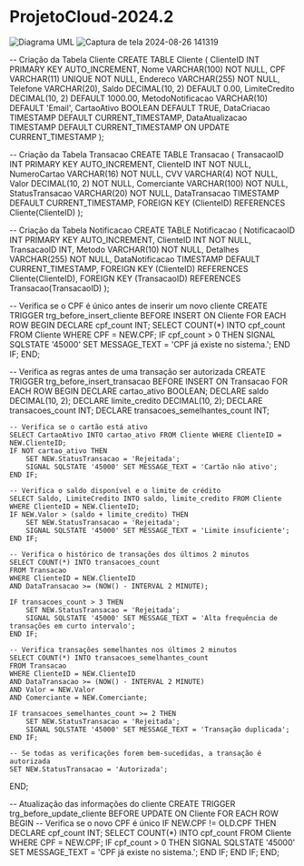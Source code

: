 # ProjetoCloud-2024.2

![Diagrama UML](https://github.com/user-attachments/assets/0bce15e5-7c0e-413d-bf8b-7141b5c9c3b9)
![Captura de tela 2024-08-26 141319](https://github.com/user-attachments/assets/663ef288-9b24-4993-8c12-f6ab6496c6e2)


-- Criação da Tabela Cliente
CREATE TABLE Cliente (
    ClienteID INT PRIMARY KEY AUTO_INCREMENT,
    Nome VARCHAR(100) NOT NULL,
    CPF VARCHAR(11) UNIQUE NOT NULL,
    Endereco VARCHAR(255) NOT NULL,
    Telefone VARCHAR(20),
    Saldo DECIMAL(10, 2) DEFAULT 0.00,
    LimiteCredito DECIMAL(10, 2) DEFAULT 1000.00,
    MetodoNotificacao VARCHAR(10) DEFAULT 'Email',
    CartaoAtivo BOOLEAN DEFAULT TRUE,
    DataCriacao TIMESTAMP DEFAULT CURRENT_TIMESTAMP,
    DataAtualizacao TIMESTAMP DEFAULT CURRENT_TIMESTAMP ON UPDATE CURRENT_TIMESTAMP
);

-- Criação da Tabela Transacao
CREATE TABLE Transacao (
    TransacaoID INT PRIMARY KEY AUTO_INCREMENT,
    ClienteID INT NOT NULL,
    NumeroCartao VARCHAR(16) NOT NULL,
    CVV VARCHAR(4) NOT NULL,
    Valor DECIMAL(10, 2) NOT NULL,
    Comerciante VARCHAR(100) NOT NULL,
    StatusTransacao VARCHAR(20) NOT NULL,
    DataTransacao TIMESTAMP DEFAULT CURRENT_TIMESTAMP,
    FOREIGN KEY (ClienteID) REFERENCES Cliente(ClienteID)
);

-- Criação da Tabela Notificacao
CREATE TABLE Notificacao (
    NotificacaoID INT PRIMARY KEY AUTO_INCREMENT,
    ClienteID INT NOT NULL,
    TransacaoID INT,
    Metodo VARCHAR(10) NOT NULL,
    Detalhes VARCHAR(255) NOT NULL,
    DataNotificacao TIMESTAMP DEFAULT CURRENT_TIMESTAMP,
    FOREIGN KEY (ClienteID) REFERENCES Cliente(ClienteID),
    FOREIGN KEY (TransacaoID) REFERENCES Transacao(TransacaoID)
);

-- Verifica se o CPF é único antes de inserir um novo cliente
CREATE TRIGGER trg_before_insert_cliente
BEFORE INSERT ON Cliente
FOR EACH ROW
BEGIN
    DECLARE cpf_count INT;
    SELECT COUNT(*) INTO cpf_count FROM Cliente WHERE CPF = NEW.CPF;
    IF cpf_count > 0 THEN
        SIGNAL SQLSTATE '45000' SET MESSAGE_TEXT = 'CPF já existe no sistema.';
    END IF;
END;

-- Verifica as regras antes de uma transação ser autorizada
CREATE TRIGGER trg_before_insert_transacao
BEFORE INSERT ON Transacao
FOR EACH ROW
BEGIN
    DECLARE cartao_ativo BOOLEAN;
    DECLARE saldo DECIMAL(10, 2);
    DECLARE limite_credito DECIMAL(10, 2);
    DECLARE transacoes_count INT;
    DECLARE transacoes_semelhantes_count INT;

    -- Verifica se o cartão está ativo
    SELECT CartaoAtivo INTO cartao_ativo FROM Cliente WHERE ClienteID = NEW.ClienteID;
    IF NOT cartao_ativo THEN
        SET NEW.StatusTransacao = 'Rejeitada';
        SIGNAL SQLSTATE '45000' SET MESSAGE_TEXT = 'Cartão não ativo';
    END IF;

    -- Verifica o saldo disponível e o limite de crédito
    SELECT Saldo, LimiteCredito INTO saldo, limite_credito FROM Cliente WHERE ClienteID = NEW.ClienteID;
    IF NEW.Valor > (saldo + limite_credito) THEN
        SET NEW.StatusTransacao = 'Rejeitada';
        SIGNAL SQLSTATE '45000' SET MESSAGE_TEXT = 'Limite insuficiente';
    END IF;

    -- Verifica o histórico de transações dos últimos 2 minutos
    SELECT COUNT(*) INTO transacoes_count 
    FROM Transacao 
    WHERE ClienteID = NEW.ClienteID 
    AND DataTransacao >= (NOW() - INTERVAL 2 MINUTE);

    IF transacoes_count > 3 THEN
        SET NEW.StatusTransacao = 'Rejeitada';
        SIGNAL SQLSTATE '45000' SET MESSAGE_TEXT = 'Alta frequência de transações em curto intervalo';
    END IF;

    -- Verifica transações semelhantes nos últimos 2 minutos
    SELECT COUNT(*) INTO transacoes_semelhantes_count 
    FROM Transacao 
    WHERE ClienteID = NEW.ClienteID 
    AND DataTransacao >= (NOW() - INTERVAL 2 MINUTE)
    AND Valor = NEW.Valor
    AND Comerciante = NEW.Comerciante;

    IF transacoes_semelhantes_count >= 2 THEN
        SET NEW.StatusTransacao = 'Rejeitada';
        SIGNAL SQLSTATE '45000' SET MESSAGE_TEXT = 'Transação duplicada';
    END IF;
    
    -- Se todas as verificações forem bem-sucedidas, a transação é autorizada
    SET NEW.StatusTransacao = 'Autorizada';
END;

-- Atualização das informações do cliente
CREATE TRIGGER trg_before_update_cliente
BEFORE UPDATE ON Cliente
FOR EACH ROW
BEGIN
    -- Verifica se o novo CPF é único
    IF NEW.CPF != OLD.CPF THEN
        DECLARE cpf_count INT;
        SELECT COUNT(*) INTO cpf_count FROM Cliente WHERE CPF = NEW.CPF;
        IF cpf_count > 0 THEN
            SIGNAL SQLSTATE '45000' SET MESSAGE_TEXT = 'CPF já existe no sistema.';
        END IF;
    END IF;
END;
